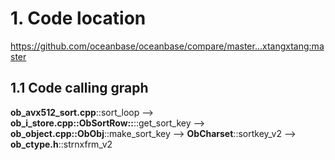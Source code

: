 # 1. Code location

https://github.com/oceanbase/oceanbase/compare/master...xtangxtang:master

## 1.1 Code calling graph
**ob_avx512_sort.cpp**::sort_loop --> **ob_i_store.cpp::ObSortRow::**::get_sort_key --> **ob_object.cpp::ObObj**::make_sort_key --> **ObCharset**::sortkey_v2 --> **ob_ctype.h**::strnxfrm_v2

